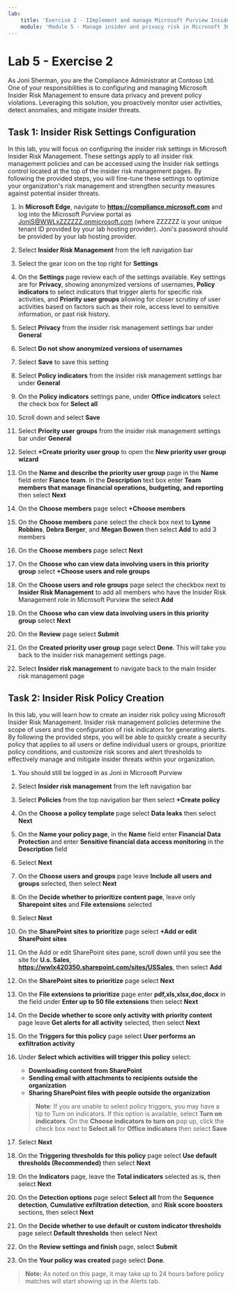 ```yaml
---
lab:
    title: 'Exercise 2 - IImplement and manage Microsoft Purview Insider Risk Management'
    module: 'Module 5 - Manage insider and privacy risk in Microsoft 365'
---
```


# Lab 5 - Exercise 2

As Joni Sherman, you are the Compliance Administrator at Contoso Ltd. One of your responsibilities is to configuring and managing Microsoft Insider Risk Management to ensure data privacy and prevent policy violations. Leveraging this solution, you proactively monitor user activities, detect anomalies, and mitigate insider threats. 

## Task 1: Insider Risk Settings Configuration

In this lab, you will focus on configuring the insider risk settings in Microsoft Insider Risk Management. These settings apply to all insider risk management policies and can be accessed using the Insider risk settings control located at the top of the insider risk management pages. By following the provided steps, you will fine-tune these settings to optimize your organization's risk management and strengthen security measures against potential insider threats.

1. In **Microsoft Edge**, navigate to **https://compliance.microsoft.com** and log into the Microsoft Purview portal as JoniS@WWLxZZZZZZ.onmicrosoft.com (where ZZZZZZ is your unique tenant ID provided by your lab hosting provider). Joni's password should be provided by your lab hosting provider.

1. Select **Insider Risk Management** from the left navigation bar

1. Select the gear icon on the top right for **Settings**

1. On the **Settings** page review each of the settings available. Key settings are for **Privacy**, showing anonymized versions of usernames, **Policy indicators** to select indicators that trigger alerts for specific risk activities, and **Priority user groups** allowing for closer scrutiny of user activities based on factors such as their role, access level to sensitive information, or past risk history.

1. Select **Privacy** from the insider risk management settings bar under **General**

1. Select **Do not show anonymized versions of usernames**

1. Select **Save** to save this setting

1. Select **Policy indicators** from the insider risk management settings bar under **General**

1. On the **Policy indicators** settings pane, under **Office indicators** select the check box for **Select all**

1. Scroll down and select **Save**

1. Select **Priority user groups** from the insider risk management settings bar under **General**

1. Select **+Create priority user group** to open the **New priority user group wizard**

1. On the **Name and describe the priority user group** page in the **Name** field enter **Fiance team**. In the **Description** text box enter **Team members that manage financial operations, budgeting, and reporting** then select **Next**

1. On the **Choose members** page select **+Choose members**

1. On the **Choose members** pane select the check box next to **Lynne Robbins**, **Debra Berger**, and **Megan Bowen** then select **Add** to add 3 members

1. On the **Choose members** page select **Next**

1. On the **Choose who can view data involving users in this priority group** select **+Choose users and role groups**

1. On the **Choose users and role groups** page select the checkbox next to **Insider Risk Management** to add all members who have the Insider Risk Management role in Microsoft Purview the select **Add**

1. On the **Choose who can view data involving users in this priority group** select **Next**

1. On the **Review** page select **Submit**

1. On the **Created priority user group** page select **Done**. This will take you back to the insider risk management settings page.

1. Select **Insider risk management** to navigate back to the main Insider risk management page

## Task 2: Insider Risk Policy Creation

In this lab, you will learn how to create an insider risk policy using Microsoft Insider Risk Management. Insider risk management policies determine the scope of users and the configuration of risk indicators for generating alerts. By following the provided steps, you will be able to quickly create a security policy that applies to all users or define individual users or groups, prioritize policy conditions, and customize risk scores and alert thresholds to effectively manage and mitigate insider threats within your organization.

1. You should still be logged in as Joni in Microsoft Purview

1. Select **Insider risk management** from the left navigation bar

1. Select **Policies** from the top navigation bar then select **+Create policy**

1. On the **Choose a policy template** page select **Data leaks** then select **Next**

1. On the **Name your policy page**, in the **Name** field enter **Financial Data Protection** and enter **Sensitive financial data access monitoring** in the **Description** field

1. Select **Next**

1. On the **Choose users and groups** page leave **Include all users and groups** selected, then select **Next**

1. On the **Decide whether to prioritize content page**, leave only **Sharepoint sites** and **File extensions** selected

1. Select **Next**

1. On the **SharePoint sites to prioritize** page select **+Add or edit SharePoint sites**

1. On the Add or edit SharePoint sites pane, scroll down until you see the site for **U.s. Sales**, **https://wwlx420350.sharepoint.com/sites/USSales**, then select **Add**

1. On the **SharePoint sites to prioritize** page select **Next**

1. On the **File extensions to prioritize** page enter **pdf,xls,xlsx,doc,docx** in the field under **Enter up to 50 file extensions** then select **Next**

1. On the **Decide whether to score only activity with priority content** page leave **Get alerts for all activity** selected, then select **Next**

1. On the **Triggers for this policy** page select **User performs an exfiltration activity**

1. Under **Select which activities will trigger this policy** select:
   - **Downloading content from SharePoint**
   - **Sending email with attachments to recipients outside the organization**
   - **Sharing SharePoint files with people outside the organization**

    >**Note**: If you are unable to select policy triggers, you may have a tip to Turn on indicators. If this option is available, select **Turn on indicators**. On the **Choose indicators to turn on** pop up, click the check box next to **Select all** for **Office indicators** then select **Save**

1. Select **Next**

1. On the **Triggering thresholds for this policy** page select **Use default thresholds (Recommended)** then select **Next**

1. On the **Indicators** page, leave the **Total indicators** selected as is, then select **Next**

1. On the **Detection options** page select **Select all** from the **Sequence detection**, **Cumulative exfiltration detection**, and **Risk score boosters** sections, then select **Next**

1. On the **Decide whether to use default or custom indicator thresholds** page select **Default thresholds** then select Next

1. On the **Review settings and finish** page, select **Submit**

1. On the **Your policy was created** page select **Done**.

>**Note:** As noted on this page, it may take up to 24 hours before policy matches will start showing up in the Alerts tab.

